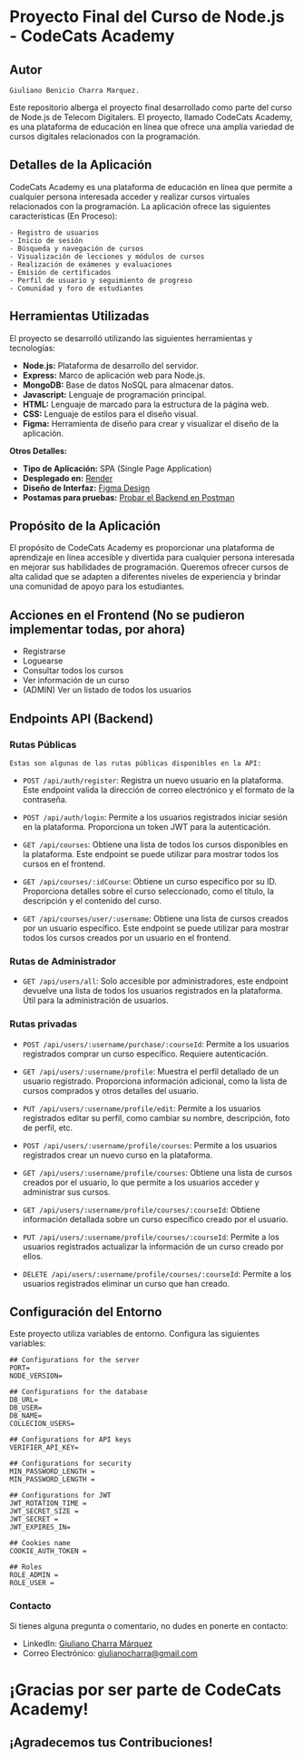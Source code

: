 # Proyecto Final del Curso de Node.js - CodeCats Academy

## Autor

    Giuliano Benicio Charra Marquez.

Este repositorio alberga el proyecto final desarrollado como parte del curso de Node.js de Telecom Digitalers. El proyecto, llamado CodeCats Academy, es una plataforma de educación en línea que ofrece una amplia variedad de cursos digitales relacionados con la programación.

## Detalles de la Aplicación

CodeCats Academy es una plataforma de educación en línea que permite a cualquier persona interesada acceder y realizar cursos virtuales relacionados con la programación. La aplicación ofrece las siguientes características (En Proceso):

    - Registro de usuarios
    - Inicio de sesión
    - Búsqueda y navegación de cursos
    - Visualización de lecciones y módulos de cursos
    - Realización de exámenes y evaluaciones
    - Emisión de certificados
    - Perfil de usuario y seguimiento de progreso
    - Comunidad y foro de estudiantes

## Herramientas Utilizadas

El proyecto se desarrolló utilizando las siguientes herramientas y tecnologías:

- **Node.js:** Plataforma de desarrollo del servidor.
- **Express:** Marco de aplicación web para Node.js.
- **MongoDB:** Base de datos NoSQL para almacenar datos.
- **Javascript:** Lenguaje de programación principal.
- **HTML:** Lenguaje de marcado para la estructura de la página web.
- **CSS:** Lenguaje de estilos para el diseño visual.
- **Figma:** Herramienta de diseño para crear y visualizar el diseño de la aplicación.

**Otros Detalles:**

- **Tipo de Aplicación:** SPA (Single Page Application)
- **Desplegado en:** [Render](https://codecats-academy-backend.onrender.com/)
- **Diseño de Interfaz:** [Figma Design](https://www.figma.com/file/zRP0YVd9PcDjgJvhrRR0Ca/CodeCats-Academy?type=design&node-id=0%3A1&mode=design&t=jdeM5LQ6CMRlthzb-1)
- **Postamas para pruebas:** [Probar el Backend en Postman](https://elements.getpostman.com/redirect?entityId=29892749-114f1725-2ac0-4c85-be0a-6bd291c566e2&entityType=collection)

## Propósito de la Aplicación

El propósito de CodeCats Academy es proporcionar una plataforma de aprendizaje en línea accesible y divertida para cualquier persona interesada en mejorar sus habilidades de programación. Queremos ofrecer cursos de alta calidad que se adapten a diferentes niveles de experiencia y brindar una comunidad de apoyo para los estudiantes.

## Acciones en el Frontend (No se pudieron implementar todas, por ahora)

- Registrarse
- Loguearse
- Consultar todos los cursos
- Ver información de un curso
- (ADMIN) Ver un listado de todos los usuarios

## Endpoints API (Backend)

### Rutas Públicas

    Estas son algunas de las rutas públicas disponibles en la API:

- `POST /api/auth/register`: Registra un nuevo usuario en la plataforma. Este endpoint valida la dirección de correo electrónico y el formato de la contraseña.

- `POST /api/auth/login`: Permite a los usuarios registrados iniciar sesión en la plataforma. Proporciona un token JWT para la autenticación.

- `GET /api/courses`: Obtiene una lista de todos los cursos disponibles en la plataforma. Este endpoint se puede utilizar para mostrar todos los cursos en el frontend.

- `GET /api/courses/:idCourse`: Obtiene un curso específico por su ID. Proporciona detalles sobre el curso seleccionado, como el título, la descripción y el contenido del curso.

- `GET /api/courses/user/:username`: Obtiene una lista de cursos creados por un usuario específico. Este endpoint se puede utilizar para mostrar todos los cursos creados por un usuario en el frontend.

### Rutas de Administrador

- `GET /api/users/all`: Solo accesible por administradores, este endpoint devuelve una lista de todos los usuarios registrados en la plataforma. Útil para la administración de usuarios.

### Rutas privadas

- `POST /api/users/:username/purchase/:courseId`: Permite a los usuarios registrados comprar un curso específico. Requiere autenticación.

- `GET /api/users/:username/profile`: Muestra el perfil detallado de un usuario registrado. Proporciona información adicional, como la lista de cursos comprados y otros detalles del usuario.

- `PUT /api/users/:username/profile/edit`: Permite a los usuarios registrados editar su perfil, como cambiar su nombre, descripción, foto de perfil, etc.

- `POST /api/users/:username/profile/courses`: Permite a los usuarios registrados crear un nuevo curso en la plataforma.

- `GET /api/users/:username/profile/courses`: Obtiene una lista de cursos creados por el usuario, lo que permite a los usuarios acceder y administrar sus cursos.

- `GET /api/users/:username/profile/courses/:courseId`: Obtiene información detallada sobre un curso específico creado por el usuario.

- `PUT /api/users/:username/profile/courses/:courseId`: Permite a los usuarios registrados actualizar la información de un curso creado por ellos.

- `DELETE /api/users/:username/profile/courses/:courseId`: Permite a los usuarios registrados eliminar un curso que han creado.

## Configuración del Entorno

Este proyecto utiliza variables de entorno. Configura las siguientes variables:

```env
## Configurations for the server
PORT=
NODE_VERSION=

## Configurations for the database
DB_URL=
DB_USER=
DB_NAME=
COLLECION_USERS=

## Configurations for API keys
VERIFIER_API_KEY=

## Configurations for security
MIN_PASSWORD_LENGTH =
MIN_PASSWORD_LENGTH =

## Configurations for JWT
JWT_ROTATION_TIME =
JWT_SECRET_SIZE =
JWT_SECRET =
JWT_EXPIRES_IN=

## Cookies name
COOKIE_AUTH_TOKEN =

## Roles
ROLE_ADMIN =
ROLE_USER =
```

### Contacto

Si tienes alguna pregunta o comentario, no dudes en ponerte en contacto:

- LinkedIn: [Giuliano Charra Márquez](https://www.linkedin.com/in/giuliano-charra-marquez/)
- Correo Electrónico: giulianocharra@gmail.com

# ¡Gracias por ser parte de CodeCats Academy!

## ¡Agradecemos tus Contribuciones!
